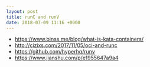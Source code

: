 ```yaml
---
layout: post
title: runC and runV
date: 2018-07-09 11:16 +0000
---
```

* https://www.binss.me/blog/what-is-kata-containers/
* http://cizixs.com/2017/11/05/oci-and-runc
* https://github.com/hyperhq/runv
* https://www.jianshu.com/p/e1955647a9a4

